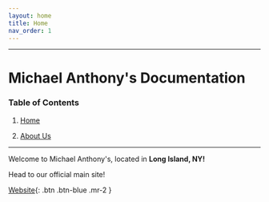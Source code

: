 ```yaml
---
layout: home
title: Home
nav_order: 1
---
```


---
# Michael Anthony's Documentation


### Table of Contents

1. [Home](https://docs.calsearching.in)

2. [About Us](https://docs.calsearching.in/aboutus.html)

---

Welcome to Michael Anthony's, located in **Long Island, NY!**


Head to our official main site!


[Website](http://michaelanthonyspizzany.com/){: .btn .btn-blue .mr-2 }
